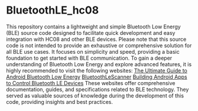 # BluetoothLE_hc08
This repository contains a lightweight and simple Bluetooth Low Energy (BLE) source code designed to facilitate quick development and easy integration with HC08 and other BLE devices.
Please note that this source code is not intended to provide an exhaustive or comprehensive solution for all BLE use cases. It focuses on simplicity and speed, providing a basic foundation to get started with BLE communication.
To gain a deeper understanding of Bluetooth Low Energy and explore advanced features, it is highly recommended to visit the following websites:
[The Ultimate Guide to Android Bluetooth Low Energy](punchthrough.com/android-ble-guide)
[BluetoothLeScanner](developer.android.com/reference/android/bluetooth/le/BluetoothLeScanner)
[Building Android Apps to Control Bluetooth LE Devices](https://www.youtube.com/watch?v=zeN88yh7YdY)
These websites offer comprehensive documentation, guides, and specifications related to BLE technology. They served as valuable sources of knowledge during the development of this code, providing insights and best practices.

